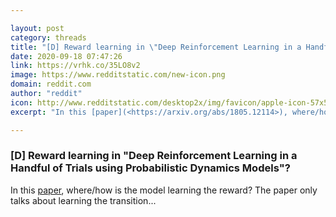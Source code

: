```yaml
---

layout: post
category: threads
title: "[D] Reward learning in \"Deep Reinforcement Learning in a Handful of Trials using Probabilistic Dynamics Models\"?"
date: 2020-09-18 07:47:26
link: https://vrhk.co/35LO8v2
image: https://www.redditstatic.com/new-icon.png
domain: reddit.com
author: "reddit"
icon: http://www.redditstatic.com/desktop2x/img/favicon/apple-icon-57x57.png
excerpt: "In this [paper](<https://arxiv.org/abs/1805.12114>), where/how is the model learning the reward? The paper only talks about learning the transition..."

---
```


### [D] Reward learning in "Deep Reinforcement Learning in a Handful of Trials using Probabilistic Dynamics Models"?

In this [paper](<https://arxiv.org/abs/1805.12114>), where/how is the model learning the reward? The paper only talks about learning the transition...